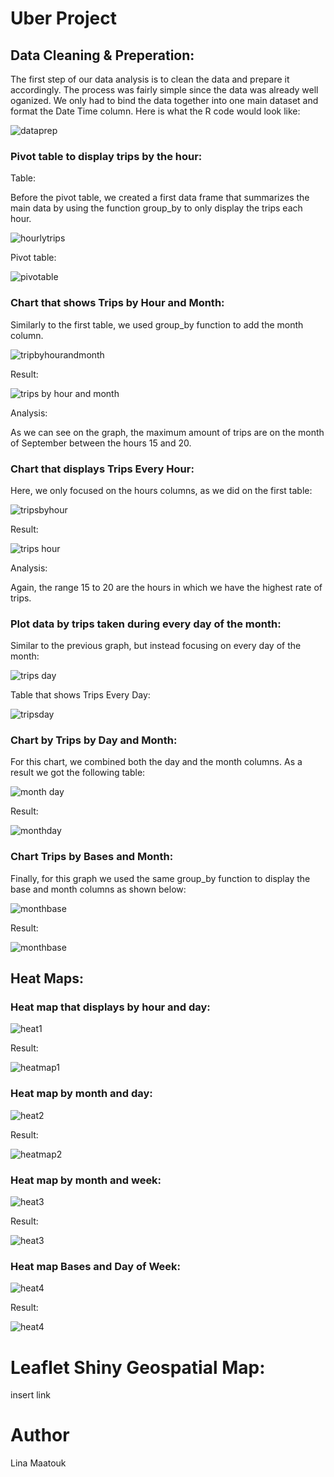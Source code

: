 # Uber Project

## Data Cleaning & Preperation:

The first step of our data analysis is to clean the data and prepare it accordingly. The process was fairly simple since the data was already well oganized. We only had to bind the data together into one main dataset and format the Date Time column. Here is what the R code would look like:

![dataprep](https://user-images.githubusercontent.com/118494394/234019161-97787443-39a6-4e99-a4d0-3f8a696d91ee.png)

### Pivot table to display trips by the hour:

Table:

Before the pivot table, we created a first data frame that summarizes the main data by using the function group_by to only display the trips each hour.

![hourlytrips](https://user-images.githubusercontent.com/118494394/234019266-dedf39a0-c5b2-4b50-bdc7-448673a7d2c7.png)

Pivot table:

![pivotable](https://user-images.githubusercontent.com/118494394/234021182-bb74fba3-06c5-4f93-b3c0-344980ac91a7.png)

### Chart that shows Trips by Hour and Month:

Similarly to the first table, we used group_by function to add the month column.

![tripbyhourandmonth](https://user-images.githubusercontent.com/118494394/234021278-6c33160d-7a37-48a4-bf49-d7e78605084b.png)

Result:

![trips by hour and month](https://user-images.githubusercontent.com/118494394/234021405-9345db25-99af-4db1-8519-d8f1d397385f.png)

Analysis:

As we can see on the graph, the maximum amount of trips are on the month of September between the hours 15 and 20. 

### Chart that displays Trips Every Hour:

Here, we only focused on the hours columns, as we did on the first table:

![tripsbyhour](https://user-images.githubusercontent.com/118494394/234021605-468f02ba-aaea-4f46-b839-8a0a4b001299.png)

Result:

![trips hour](https://user-images.githubusercontent.com/118494394/234021496-1930424f-1304-4dda-89e4-ca0c481740d3.png)

Analysis:

Again, the range 15 to 20 are the hours in which we have the highest rate of trips.

### Plot data by trips taken during every day of the month:

Similar to the previous graph, but instead focusing on every day of the month:

![trips day](https://user-images.githubusercontent.com/118494394/234022188-f854b1c2-a942-41a0-89d7-452980be6885.png)

Table that shows Trips Every Day:

![tripsday](https://user-images.githubusercontent.com/118494394/234021921-a46c52dc-685b-4d6e-bc7e-7abce22e31f9.png)

### Chart by Trips by Day and Month:

For this chart, we combined both the day and the month columns. As a result we got the following table: 

![month day](https://user-images.githubusercontent.com/118494394/234021971-db4ff979-f71d-447d-9476-99a0029b0ce1.png)

Result:

![monthday](https://user-images.githubusercontent.com/118494394/234022312-4b9c0bb7-8797-4f82-89fb-cdf14aff3e07.png)

### Chart Trips by Bases and Month:

Finally, for this graph we used the same group_by function to display the base and month columns as shown below:

![monthbase](https://user-images.githubusercontent.com/118494394/234022003-3d88444e-8c9d-4e7d-8ccb-5049a9989ccc.png)

Result:

![monthbase](https://user-images.githubusercontent.com/118494394/234022392-1c4f270a-e6ce-4a9d-b7a6-5bde9e43361f.png)

## Heat Maps:

### Heat map that displays by hour and day:

![heat1](https://user-images.githubusercontent.com/118494394/234022826-867b9c5a-bfef-40b3-97ed-d0c7d2c25fe0.png)

Result:

![heatmap1](https://user-images.githubusercontent.com/118494394/234023127-81091448-2905-42c2-a66c-aff3a861329c.png)

### Heat map by month and day:

![heat2](https://user-images.githubusercontent.com/118494394/234022888-6847b77b-f7bf-4c83-b3ba-217162eded30.png)

Result:

![heatmap2](https://user-images.githubusercontent.com/118494394/234023171-ab836707-e6b1-4a14-a1d1-876eee65115b.png)

### Heat map by month and week:

![heat3](https://user-images.githubusercontent.com/118494394/234022946-4452947e-c2e7-4ae1-a12c-0987673015b8.png)

Result:

![heat3](https://user-images.githubusercontent.com/118494394/234023199-6dff6d44-e210-4fc9-b747-1e771d850de5.png)

### Heat map Bases and Day of Week:

![heat4](https://user-images.githubusercontent.com/118494394/234023002-5e4a55e9-ce95-4c6d-a5b8-fc24eb98a338.png)

Result:

![heat4](https://user-images.githubusercontent.com/118494394/234023278-9588242a-125a-44ab-a526-3876ab0542d5.png)


# Leaflet Shiny Geospatial Map:

insert link

# Author

Lina Maatouk
